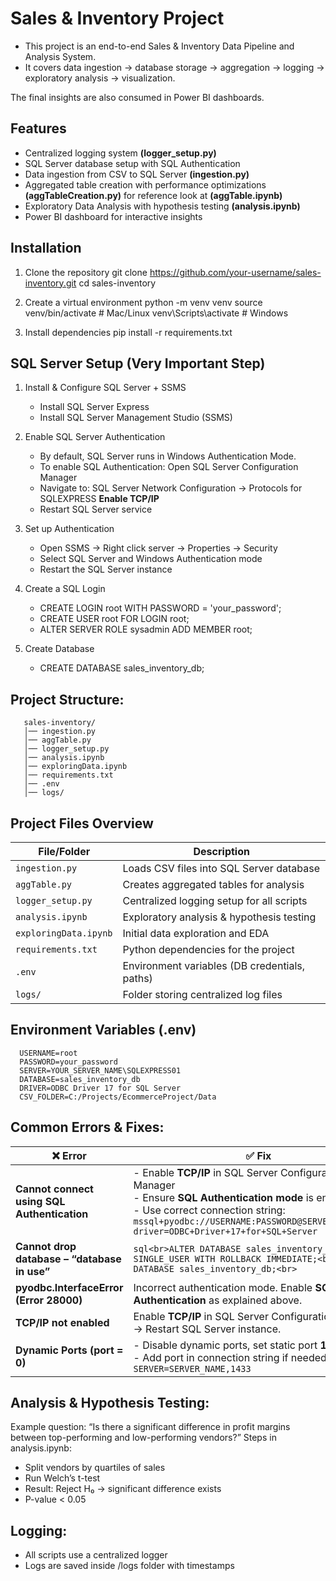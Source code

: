 # **Sales & Inventory Project**

- This project is an end-to-end Sales & Inventory Data Pipeline and Analysis System.
- It covers data ingestion → database storage → aggregation → logging → exploratory analysis → visualization.

The final insights are also consumed in Power BI dashboards.
 
## **Features**

- Centralized logging system **(logger_setup.py)**
- SQL Server database setup with SQL Authentication
- Data ingestion from CSV to SQL Server **(ingestion.py)**
- Aggregated table creation with performance optimizations **(aggTableCreation.py)** for reference look at **(aggTable.ipynb)**
- Exploratory Data Analysis with hypothesis testing **(analysis.ipynb)**
- Power BI dashboard for interactive insights

## **Installation**
1. Clone the repository
git clone https://github.com/your-username/sales-inventory.git
cd sales-inventory

2. Create a virtual environment
python -m venv venv
source venv/bin/activate    # Mac/Linux
venv\Scripts\activate       # Windows

3. Install dependencies
pip install -r requirements.txt

## **SQL Server Setup** (Very Important Step)
1. Install & Configure SQL Server + SSMS
      - Install SQL Server Express
      - Install SQL Server Management Studio (SSMS)

2. Enable SQL Server Authentication
      - By default, SQL Server runs in Windows Authentication Mode.
      - To enable SQL Authentication: Open SQL Server Configuration Manager
      - Navigate to: SQL Server Network Configuration → Protocols for SQLEXPRESS **Enable TCP/IP**
      - Restart SQL Server service
   
3. Set up Authentication
      - Open SSMS → Right click server → Properties → Security
      - Select SQL Server and Windows Authentication mode
      - Restart the SQL Server instance

4. Create a SQL Login
     - CREATE LOGIN root WITH PASSWORD = 'your_password';
     - CREATE USER root FOR LOGIN root;
     - ALTER SERVER ROLE sysadmin ADD MEMBER root;

5. Create Database
    - CREATE DATABASE sales_inventory_db;


## **Project Structure:**
       sales-inventory/
       │── ingestion.py
       │── aggTable.py
       │── logger_setup.py
       │── analysis.ipynb
       │── exploringData.ipynb
       │── requirements.txt
       │── .env
       │── logs/


## Project Files Overview

| File/Folder           | Description                                      |
|-----------------------|--------------------------------------------------|
| `ingestion.py`        | Loads CSV files into SQL Server database         |
| `aggTable.py`         | Creates aggregated tables for analysis           |
| `logger_setup.py`     | Centralized logging setup for all scripts        |
| `analysis.ipynb`      | Exploratory analysis & hypothesis testing        |
| `exploringData.ipynb` | Initial data exploration and EDA                 |
| `requirements.txt`    | Python dependencies for the project              |
| `.env`                | Environment variables (DB credentials, paths)    |
| `logs/`               | Folder storing centralized log files             |

## **Environment Variables (.env)**
      USERNAME=root
      PASSWORD=your_password
      SERVER=YOUR_SERVER_NAME\SQLEXPRESS01
      DATABASE=sales_inventory_db
      DRIVER=ODBC Driver 17 for SQL Server
      CSV_FOLDER=C:/Projects/EcommerceProject/Data

## **Common Errors & Fixes:**
| ❌ Error | ✅ Fix |
|----------|--------|
| **Cannot connect using SQL Authentication** | - Enable **TCP/IP** in SQL Server Configuration Manager <br> - Ensure **SQL Authentication mode** is enabled <br> - Use correct connection string:<br>`mssql+pyodbc://USERNAME:PASSWORD@SERVER/DATABASE?driver=ODBC+Driver+17+for+SQL+Server` |
| **Cannot drop database – “database in use”** | ```sql<br>ALTER DATABASE sales_inventory_db SET SINGLE_USER WITH ROLLBACK IMMEDIATE;<br>DROP DATABASE sales_inventory_db;<br>``` |
| **pyodbc.InterfaceError (Error 28000)** | Incorrect authentication mode. Enable **SQL Server Authentication** as explained above. |
| **TCP/IP not enabled** | Enable **TCP/IP** in SQL Server Configuration Manager → Restart SQL Server instance. |
| **Dynamic Ports (port = 0)** | - Disable dynamic ports, set static port **1433** <br> - Add port in connection string if needed:<br>`SERVER=SERVER_NAME,1433` |



## **Analysis & Hypothesis Testing:**

Example question:
“Is there a significant difference in profit margins between top-performing and low-performing vendors?”
Steps in analysis.ipynb:
   - Split vendors by quartiles of sales
   - Run Welch’s t-test
   - Result: Reject H₀ → significant difference exists
   - P-value < 0.05


## **Logging:**
   - All scripts use a centralized logger
   - Logs are saved inside /logs folder with timestamps
